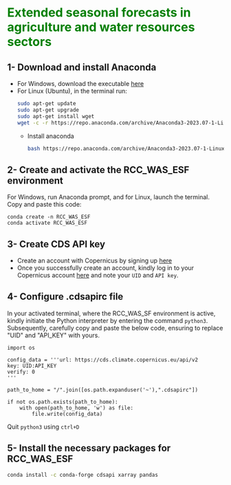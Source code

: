 # <span style="color:green"> Extended seasonal forecasts in agriculture and water resources sectors </span>
## 1- Download and install Anaconda
- For Windows, download the executable [here](https://repo.anaconda.com/archive/Anaconda3-2023.07-1-Windows-x86_64.exe)
- For Linux (Ubuntu), in the terminal run:
  ```bash
  sudo apt-get update
  sudo apt-get upgrade
  sudo apt-get install wget
  wget -c -r https://repo.anaconda.com/archive/Anaconda3-2023.07-1-Linux-x86_64.sh --no-check-certificate
  ```
  - Install anaconda
    ```bash
    bash https://repo.anaconda.com/archive/Anaconda3-2023.07-1-Linux-x86_64.sh
    ```
## 2- Create and activate the RCC_WAS_ESF environment

For Windows, run Anaconda prompt, and for Linux, launch the terminal. Copy and paste this code: 
  
  ```conda
  conda create -n RCC_WAS_ESF
  conda activate RCC_WAS_ESF
  ```
## 3- Create CDS API key

- Create an account with Copernicus by signing up [here](https://cds.climate.copernicus.eu/)
- Once you successfully create an account, kindly log in to your  Copernicus account [here](https://cds.climate.copernicus.eu/user) and note your `UID` and `API key`.

## 4- Configure .cdsapirc file
In your activated terminal, where the RCC_WAS_SF environment is active, kindly initiate the Python interpreter by entering the command `python3`. Subsequently, carefully copy and paste the below code, ensuring to replace "UID" and "API_KEY" with yours.
```python3
import os

config_data = '''url: https://cds.climate.copernicus.eu/api/v2
key: UID:API_KEY
verify: 0
'''

path_to_home = "/".join([os.path.expanduser('~'),".cdsapirc"])

if not os.path.exists(path_to_home):
    with open(path_to_home, 'w') as file:
        file.write(config_data)
```
Quit `python3` using  `ctrl+D`

## 5- Install the necessary packages for RCC_WAS_ESF

```bash
conda install -c conda-forge cdsapi xarray pandas 
```


  

 
